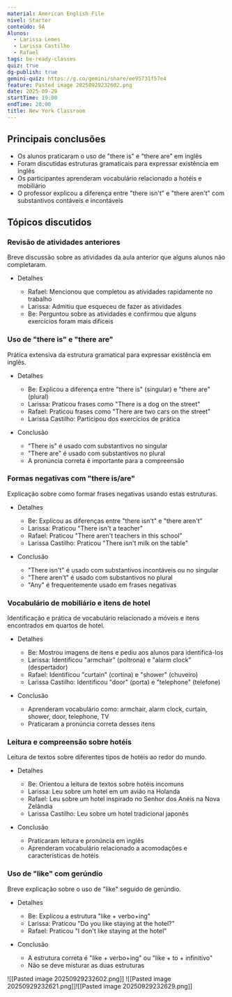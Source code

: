 ```yaml
---
material: American English File
nivel: Starter
conteúdo: 9A
Alunos:
  - Larissa Lemes
  - Larissa Castilho
  - Rafael
tags: be-ready-classes
quiz: true
dg-publish: true
gemini-quiz: https://g.co/gemini/share/ee95731f57e4
feature: Pasted image 20250929232602.png
date: 2025-09-29
startTime: 19:00
endTime: 20:00
title: New York Classroom
---
```

## Principais conclusões

- Os alunos praticaram o uso de "there is" e "there are" em inglês
- Foram discutidas estruturas gramaticais para expressar existência em inglês
- Os participantes aprenderam vocabulário relacionado a hotéis e mobiliário
- O professor explicou a diferença entre "there isn't" e "there aren't" com substantivos contáveis e incontáveis

## Tópicos discutidos

### Revisão de atividades anteriores

Breve discussão sobre as atividades da aula anterior que alguns alunos não completaram.

- Detalhes
    
    - Rafael: Mencionou que completou as atividades rapidamente no trabalho
    - Larissa: Admitiu que esqueceu de fazer as atividades
    - Be: Perguntou sobre as atividades e confirmou que alguns exercícios foram mais difíceis

### Uso de "there is" e "there are"

Prática extensiva da estrutura gramatical para expressar existência em inglês.

- Detalhes
    
    - Be: Explicou a diferença entre "there is" (singular) e "there are" (plural)
    - Larissa: Praticou frases como "There is a dog on the street"
    - Rafael: Praticou frases como "There are two cars on the street"
    - Larissa Castilho: Participou dos exercícios de prática
- Conclusão
    
    - "There is" é usado com substantivos no singular
    - "There are" é usado com substantivos no plural
    - A pronúncia correta é importante para a compreensão

### Formas negativas com "there is/are"

Explicação sobre como formar frases negativas usando estas estruturas.

- Detalhes
    
    - Be: Explicou as diferenças entre "there isn't" e "there aren't"
    - Larissa: Praticou "There isn't a teacher"
    - Rafael: Praticou "There aren't teachers in this school"
    - Larissa Castilho: Praticou "There isn't milk on the table"
- Conclusão
    
    - "There isn't" é usado com substantivos incontáveis ou no singular
    - "There aren't" é usado com substantivos no plural
    - "Any" é frequentemente usado em frases negativas

### Vocabulário de mobiliário e itens de hotel

Identificação e prática de vocabulário relacionado a móveis e itens encontrados em quartos de hotel.

- Detalhes
    
    - Be: Mostrou imagens de itens e pediu aos alunos para identificá-los
    - Larissa: Identificou "armchair" (poltrona) e "alarm clock" (despertador)
    - Rafael: Identificou "curtain" (cortina) e "shower" (chuveiro)
    - Larissa Castilho: Identificou "door" (porta) e "telephone" (telefone)
- Conclusão
    
    - Aprenderam vocabulário como: armchair, alarm clock, curtain, shower, door, telephone, TV
    - Praticaram a pronúncia correta desses itens

### Leitura e compreensão sobre hotéis

Leitura de textos sobre diferentes tipos de hotéis ao redor do mundo.

- Detalhes
    
    - Be: Orientou a leitura de textos sobre hotéis incomuns
    - Larissa: Leu sobre um hotel em um avião na Holanda
    - Rafael: Leu sobre um hotel inspirado no Senhor dos Anéis na Nova Zelândia
    - Larissa Castilho: Leu sobre um hotel tradicional japonês
- Conclusão
    
    - Praticaram leitura e pronúncia em inglês
    - Aprenderam vocabulário relacionado a acomodações e características de hotéis

### Uso de "like" com gerúndio

Breve explicação sobre o uso de "like" seguido de gerúndio.

- Detalhes
    
    - Be: Explicou a estrutura "like + verbo+ing"
    - Larissa: Praticou "Do you like staying at the hotel?"
    - Rafael: Praticou "I don't like staying at the hotel"
- Conclusão
    
    - A estrutura correta é "like + verbo+ing" ou "like + to + infinitivo"
    - Não se deve misturar as duas estruturas

![[Pasted image 20250929232602.png]]
![[Pasted image 20250929232621.png]]![[Pasted image 20250929232629.png]]